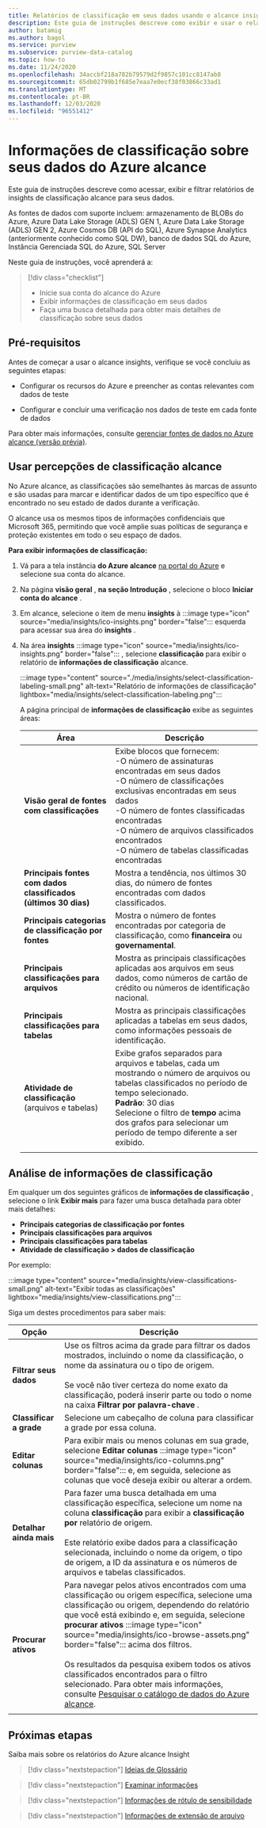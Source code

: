 ```yaml
---
title: Relatórios de classificação em seus dados usando o alcance insights (versão prévia)
description: Este guia de instruções descreve como exibir e usar o relatório de classificação do alcance insights em seus dados.
author: batamig
ms.author: bagol
ms.service: purview
ms.subservice: purview-data-catalog
ms.topic: how-to
ms.date: 11/24/2020
ms.openlocfilehash: 34accbf218a782b79579d2f9857c101cc8147ab8
ms.sourcegitcommit: 65db02799b1f685e7eaa7e0ecf38f03866c33ad1
ms.translationtype: MT
ms.contentlocale: pt-BR
ms.lasthandoff: 12/03/2020
ms.locfileid: "96551412"
---
```

# <a name="classification-insights-about-your-data-from-azure-purview"></a>Informações de classificação sobre seus dados do Azure alcance

Este guia de instruções descreve como acessar, exibir e filtrar relatórios de insights de classificação alcance para seus dados.

As fontes de dados com suporte incluem: armazenamento de BLOBs do Azure, Azure Data Lake Storage (ADLS) GEN 1, Azure Data Lake Storage (ADLS) GEN 2, Azure Cosmos DB (API do SQL), Azure Synapse Analytics (anteriormente conhecido como SQL DW), banco de dados SQL do Azure, Instância Gerenciada SQL do Azure, SQL Server

Neste guia de instruções, você aprenderá a:

> [!div class="checklist"]
> - Inicie sua conta do alcance do Azure
> - Exibir informações de classificação em seus dados
> - Faça uma busca detalhada para obter mais detalhes de classificação sobre seus dados

## <a name="prerequisites"></a>Pré-requisitos

Antes de começar a usar o alcance insights, verifique se você concluiu as seguintes etapas:

- Configurar os recursos do Azure e preencher as contas relevantes com dados de teste

- Configurar e concluir uma verificação nos dados de teste em cada fonte de dados 

Para obter mais informações, consulte [gerenciar fontes de dados no Azure alcance (versão prévia)](manage-data-sources.md).

## <a name="use-purview-classification-insights"></a>Usar percepções de classificação alcance

No Azure alcance, as classificações são semelhantes às marcas de assunto e são usadas para marcar e identificar dados de um tipo específico que é encontrado no seu estado de dados durante a verificação.

O alcance usa os mesmos tipos de informações confidenciais que Microsoft 365, permitindo que você amplie suas políticas de segurança e proteção existentes em todo o seu espaço de dados.

**Para exibir informações de classificação:**

1. Vá para a tela instância **do Azure alcance** [na portal do Azure](https://aka.ms/purviewportal) e selecione sua conta do alcance.

1. Na página **visão geral** , **na seção Introdução** , selecione o bloco **Iniciar conta do alcance** .

1. Em alcance, selecione o item de menu **insights** à :::image type="icon" source="media/insights/ico-insights.png" border="false"::: esquerda para acessar sua área do **insights** .

1. Na área **insights** :::image type="icon" source="media/insights/ico-insights.png" border="false"::: , selecione **classificação** para exibir o relatório de **informações de classificação** alcance.

   :::image type="content" source="./media/insights/select-classification-labeling-small.png" alt-text="Relatório de informações de classificação" lightbox="media/insights/select-classification-labeling.png":::

   A página principal de **informações de classificação** exibe as seguintes áreas:

   |Área  |Descrição  |
   |---------|---------|
   |**Visão geral de fontes com classificações**     |Exibe blocos que fornecem: <br>-O número de assinaturas encontradas em seus dados <br>-O número de classificações exclusivas encontradas em seus dados <br>-O número de fontes classificadas encontradas <br>-O número de arquivos classificados encontrados <br>-O número de tabelas classificadas encontradas         |
   |**Principais fontes com dados classificados (últimos 30 dias)**     |Mostra a tendência, nos últimos 30 dias, do número de fontes encontradas com dados classificados.            |
   |**Principais categorias de classificação por fontes**     |Mostra o número de fontes encontradas por categoria de classificação, como **financeira** ou **governamental**.      |
   |**Principais classificações para arquivos**     |Mostra as principais classificações aplicadas aos arquivos em seus dados, como números de cartão de crédito ou números de identificação nacional.         |
   |**Principais classificações para tabelas**     | Mostra as principais classificações aplicadas a tabelas em seus dados, como informações pessoais de identificação. |   
   |  **Atividade de classificação** <br>(arquivos e tabelas) |  Exibe grafos separados para arquivos e tabelas, cada um mostrando o número de arquivos ou tabelas classificados no período de tempo selecionado. <br>**Padrão**: 30 dias<br>Selecione o filtro de **tempo** acima dos grafos para selecionar um período de tempo diferente a ser exibido.    |
   |    |    |

## <a name="classification-insights-drilldown"></a>Análise de informações de classificação

Em qualquer um dos seguintes gráficos de **informações de classificação** , selecione o link **Exibir mais** para fazer uma busca detalhada para obter mais detalhes:

- **Principais categorias de classificação por fontes**
- **Principais classificações para arquivos**
- **Principais classificações para tabelas**
- **Atividade de classificação > dados de classificação**

Por exemplo:

:::image type="content" source="media/insights/view-classifications-small.png" alt-text="Exibir todas as classificações" lightbox="media/insights/view-classifications.png":::

Siga um destes procedimentos para saber mais:

|Opção  |Descrição  |
|---------|---------|
|**Filtrar seus dados**     |  Use os filtros acima da grade para filtrar os dados mostrados, incluindo o nome da classificação, o nome da assinatura ou o tipo de origem. <br><br>Se você não tiver certeza do nome exato da classificação, poderá inserir parte ou todo o nome na caixa **Filtrar por palavra-chave** .       |
|**Classificar a grade** |Selecione um cabeçalho de coluna para classificar a grade por essa coluna. | 
|**Editar colunas**     |  Para exibir mais ou menos colunas em sua grade, selecione **Editar colunas** :::image type="icon" source="media/insights/ico-columns.png" border="false"::: e, em seguida, selecione as colunas que você deseja exibir ou alterar a ordem.   |
|**Detalhar ainda mais**     | Para fazer uma busca detalhada em uma classificação específica, selecione um nome na coluna **classificação** para exibir a **classificação por** relatório de origem. <br><br>Este relatório exibe dados para a classificação selecionada, incluindo o nome da origem, o tipo de origem, a ID da assinatura e os números de arquivos e tabelas classificados.      |
|**Procurar ativos**     |  Para navegar pelos ativos encontrados com uma classificação ou origem específica, selecione uma classificação ou origem, dependendo do relatório que você está exibindo e, em seguida, selecione **procurar ativos** :::image type="icon" source="media/insights/ico-browse-assets.png" border="false"::: acima dos filtros. <br><br>Os resultados da pesquisa exibem todos os ativos classificados encontrados para o filtro selecionado.  Para obter mais informações, consulte [Pesquisar o catálogo de dados do Azure alcance](how-to-search-catalog.md).       |
| | |

## <a name="next-steps"></a>Próximas etapas

Saiba mais sobre os relatórios do Azure alcance Insight
> [!div class="nextstepaction"]
> [Ideias de Glossário](glossary-insights.md)

> [!div class="nextstepaction"]
> [Examinar informações](scan-insights.md)

> [!div class="nextstepaction"]
> [Informações de rótulo de sensibilidade](./sensitivity-insights.md)

> [!div class="nextstepaction"]
> [Informações de extensão de arquivo](file-extension-insights.md)
